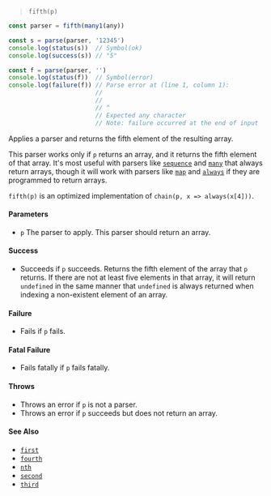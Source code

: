 <!--
 Copyright (c) 2020 Thomas J. Otterson
 
 This software is released under the MIT License.
 https://opensource.org/licenses/MIT
-->

> `fifth(p)`

```javascript
const parser = fifth(many1(any))

const s = parse(parser, '12345')
console.log(status(s))  // Symbol(ok)
console.log(success(s)) // "5"

const f = parse(parser, '')
console.log(status(f))  // Symbol(error)
console.log(failure(f)) // Parse error at (line 1, column 1):
                        //
                        // 
                        // ^
                        // Expected any character
                        // Note: failure occurred at the end of input
```

Applies a parser and returns the fifth element of the resulting array.

This parser works only if `p` returns an array, and it returns the fifth element of that array. It's most useful with parsers like [`sequence`](sequence.md) and [`many`](many.md) that always return arrays, though it will work with parsers like [`map`](map.md) and [`always`](always.md) if they are programmed to return arrays.

`fifth(p)` is an optimized implementation of `chain(p, x => always(x[4]))`.

#### Parameters

* `p` The parser to apply. This parser should return an array.

#### Success

* Succeeds if `p` succeeds. Returns the fifth element of the array that `p` returns. If there are not at least five elements in that array, it will return `undefined` in the same manner that `undefined` is always returned when indexing a non-existent element of an array.

#### Failure

* Fails if `p` fails.

#### Fatal Failure

* Fails fatally if `p` fails fatally.

#### Throws

* Throws an error if `p` is not a parser. 
* Throws an error if `p` succeeds but does not return an array.

#### See Also

* [`first`](first.md)
* [`fourth`](fourth.md)
* [`nth`](nth.md)
* [`second`](second.md)
* [`third`](third.md)
